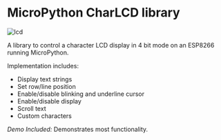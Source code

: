 # MicroPython CharLCD library
![lcd](http://www.rototron.info/wp-content/uploads/LCDMP_01.jpg "lcd")

A library to control a character LCD display in 4 bit mode on an ESP8266 running MicroPython.

Implementation includes:
* Display text strings
* Set row/line position
* Enable/disable blinking and underline cursor
* Enable/disable display
* Scroll text
* Custom characters

_Demo Included:_  Demonstrates most functionality.
